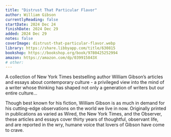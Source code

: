 ```yaml
---
title: "Distrust That Particular Flavor"
author: William Gibson
currentlyReading: false
startDate: 2024 Dec 24
finishDate: 2024 Dec 29
added: 2024 Dec 29
notes: false
coverImage: distrust-that-particular-flavor.webp
library: https://share.libbyapp.com/title/630815
bookshop: https://bookshop.org/book/9780425252994
amazon: https://amazon.com/dp/039915843X
# other: 
---
```


A collection of New York Times bestselling author William Gibson’s articles and essays about contemporary culture - a privileged view into the mind of a writer whose thinking has shaped not only a generation of writers but our entire culture…    

Though best known for his fiction, William Gibson is as much in demand for his cutting-edge observations on the world we live in now. Originally printed in publications as varied as Wired, the New York Times, and the Observer, these articles and essays cover thirty years of thoughtful, observant life, and are reported in the wry, humane voice that lovers of Gibson have come to crave.  
